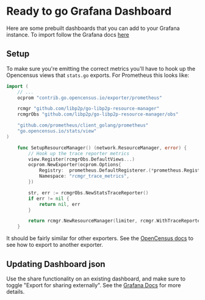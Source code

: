 # Ready to go Grafana Dashboard

Here are some prebuilt dashboards that you can add to your Grafana instance. To
import follow the Grafana docs [here](https://grafana.com/docs/grafana/latest/dashboards/export-import/#import-dashboard)

## Setup

To make sure you're emitting the correct metrics you'll have to hook up the
Opencensus views that `stats.go` exports. For Prometheus this looks like:

``` go
import (
    // ...
	ocprom "contrib.go.opencensus.io/exporter/prometheus"

	rcmgr "github.com/libp2p/go-libp2p-resource-manager"
	rcmgrObs "github.com/libp2p/go-libp2p-resource-manager/obs"

	"github.com/prometheus/client_golang/prometheus"
	"go.opencensus.io/stats/view"
)

    func SetupResourceManager() (network.ResourceManager, error) {
        // Hook up the trace reporter metrics
        view.Register(rcmgrObs.DefaultViews...)
        ocprom.NewExporter(ocprom.Options{
            Registry:  prometheus.DefaultRegisterer.(*prometheus.Registry),
            Namespace: "rcmgr_trace_metrics",
        })

        str, err := rcmgrObs.NewStatsTraceReporter()
        if err != nil {
            return nil, err
        }

        return rcmgr.NewResourceManager(limiter, rcmgr.WithTraceReporter(str))
    }
```

It should be fairly similar for other exporters. See the [OpenCensus
docs](https://opencensus.io/exporters/supported-exporters/go/) to see how to
export to another exporter.

## Updating Dashboard json

Use the share functionality on an existing dashboard, and make sure to toggle
"Export for sharing externally". See the [Grafana
Docs](https://grafana.com/docs/grafana/latest/dashboards/export-import/#exporting-a-dashboard)
for more details.
